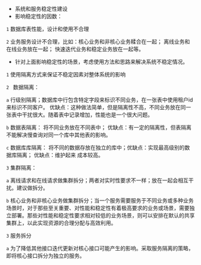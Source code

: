 * 系统和服务稳定性建设
* 影响稳定性的因数：
  
```1```
 数据库表性能，设计和使用不合理

 ```2```
业务服务设计不合理，比如：核心业务和非核心业务糅合在一起；
离线业务和在线业务放在一起；
快速迭代业务和稳定业务放在一起等。

* 针对上面影响稳定性的场景，考虑使用方法和思路来解决系统不稳定情况。


```1``` 使用隔离方式来保证不稳定因素对整体系统的影响

```2 ```  数据隔离： 

```a```  行级别隔离；数据库中行包含特定字段来标识不同业务，在一张表中使用租户id来标识不同客户。 优缺点：这种做法简单，但是隔离性不高，不同业务放在同一张表中干扰很大。随着表中记录增加，性能也是一个很大问题。

```b``` 数据表隔离： 将不同业务放在不同表中； 优缺点：有一定的隔离性，但表隔离不能解决慢查询对同一个库中其他表的影响。
 
```c``` 数据库库隔离： 将不同的数据存放在独立的库中；优缺点：实现最高级别的数据库隔离； 优缺点：维护起来 成本较高。


```3``` 集群隔离：

```a```  离线请求和在线请求做集群拆分；两者对实时性要求不一样；放在一起会相互干扰。建议做拆分。

```b``` 核心业务和非核心业务做集群拆分；当一个服务需要服务于不同业务或多种业务场景时，对于那些至关重要、对性能和稳定性有着极高要求的业务或场景，需要独立部署。那些对性能和稳定性要求相对较低的业务场景，则可以安排在默认的共享集群上，以此实现资源的合理分配与高效利用。

```3``` 服务拆分

```a``` 为了降低其他接口迭代更新对核心接口可能产生的影响。采取服务隔离的策略，即将核心接口拆分为独立的服务。


